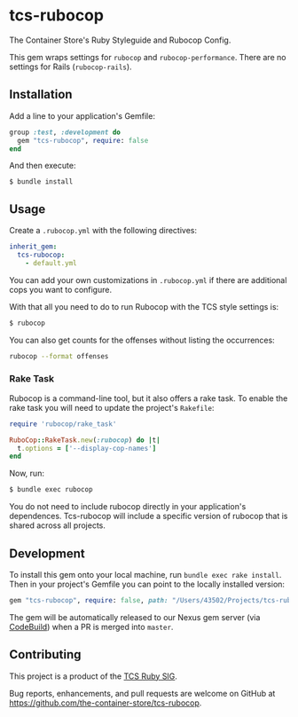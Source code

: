 # tcs-rubocop

The Container Store's Ruby Styleguide and Rubocop Config.

This gem wraps settings for `rubocop` and `rubocop-performance`. There are no settings for Rails (`rubocop-rails`).

## Installation

Add a line to your application's Gemfile:

```ruby
group :test, :development do
  gem "tcs-rubocop", require: false
end
```

And then execute:

    $ bundle install

## Usage

Create a `.rubocop.yml` with the following directives:

```yaml
inherit_gem:
  tcs-rubocop:
    - default.yml
```

You can add your own customizations in `.rubocop.yml` if there are additional cops you want to configure.

With that all you need to do to run Rubocop with the TCS style settings is:

```sh
$ rubocop
```

You can also get counts for the offenses without listing the occurrences:

```sh
rubocop --format offenses
```

### Rake Task

Rubocop is a command-line tool, but it also offers a rake task. To enable the rake task you will need to update the project's `Rakefile`:

```ruby
require 'rubocop/rake_task'

RuboCop::RakeTask.new(:rubocop) do |t|
  t.options = ['--display-cop-names']
end
```

Now, run:

```bash
$ bundle exec rubocop
```

You do not need to include rubocop directly in your application's dependences. Tcs-rubocop will include a specific version of rubocop that is shared across all projects.

## Development

To install this gem onto your local machine, run `bundle exec rake install`. Then in your project's Gemfile you can point
to the locally installed version:

```ruby
gem "tcs-rubocop", require: false, path: "/Users/43502/Projects/tcs-rubocop"
```

The gem will be automatically released to our Nexus gem server (via [CodeBuild](https://github.com/the-container-store/Infrastructure/tree/master/aws/codebuild-gem)) when a PR is merged into `master`.

## Contributing

This project is a product of the [TCS Ruby SIG](http://wiki/display/ISDEP/Ruby+SIG).

Bug reports, enhancements, and pull requests are welcome on GitHub at https://github.com/the-container-store/tcs-rubocop.
